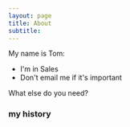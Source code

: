 ```yaml
---
layout: page
title: About
subtitle: 
---
```


My name is Tom:

- I'm in Sales 
- Don't email me if it's important 

What else do you need?

### my history
